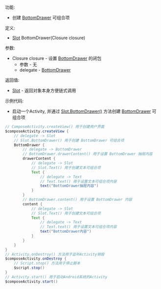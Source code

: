 功能:

+ 创建 [BottomDrawer](/API/UI/Compose/Widget/BottomDrawer/README.md) 可组合项

定义:

+ [Slot](/API/UI/Compose/Slot/Slot/README.md) BottomDrawer(Closure closure)

参数:

+ Closure closure - 设置 [BottomDrawer](/API/UI/Compose/Widget/BottomDrawer/README.md) 的闭包
    + 参数 - 无
    + delegate - [BottomDrawer](/API/UI/Compose/Widget/BottomDrawer/README.md)

返回值:

+ [Slot](/API/UI/Compose/Slot/Slot/README.md) - 返回对象本身方便链式调用

示例代码:

+ 启动一个Activity, 并通过 [Slot.BottomDrawer()](/API/UI/Compose/Slot/Slot/README.md?id=BottomDrawer)
  方法创建 [BottomDrawer](/API/UI/Compose/Widget/BottomDrawer/README.md) 可组合项

```groovy
// ComposeActivity.createView() 用于创建用户界面
$composeActivity.createView {
    // delegate -> Slot
    // Slot.BottomDrawer() 用于创建 BottomDrawer 可组合项
    BottomDrawer {
        // delegate -> BottomDrawer
        // BottomDrawer.drawerContent() 用于设置 BottomDrawer 抽屉内容
        drawerContent {
            // delegate -> Slot
            // Slot.Text() 用于创建文本可组合项
            Text {
                // delegate -> Text
                // Text.text() 用于设置文本可组合项内容
                text("BottomDrawer抽屉内容")
            }
        }
        // BottomDrawer.content() 用于设置 BottomDrawer 内容
        content {
            // delegate -> Slot
            // Slot.Text() 用于创建文本可组合项
            Text {
                // delegate -> Text
                // Text.text() 用于设置文本可组合项内容
                text("BottomDrawer内容")
            }
        }
    }
}
// Activity.onDestroy() 方法用于监听Activity销毁
$composeActivity.onDestroy {
    // Script.stop() 方法用于停止脚本
    $script.stop()
}
// Activity.start() 用于启动Android系统的Activity
$composeActivity.start()
```